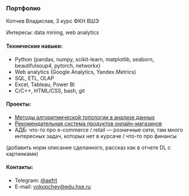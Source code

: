 ### Портфолио

Копчев Владислав, 3 курс ФКН ВШЭ

Интересы: data mining, web analytics

#### Технические навыки:

- Python (pandas, numpy, scikit-learn, matplotlib, seaborn, beautifulsoup4, pytorch, networkx)
- Web analytics (Google Analytics, Yandex.Metrics)
- SQL, ETL, OLAP
- Excel, Tableau, Power BI
- C/C++, HTML/CSS, bash, git

#### Проекты:

- [Методы алгоритмической топологии в анализе данных](https://github.com/aefrt/project-topology)
- [Рекомендательная система продуктов онлайн-магазинов](https://github.com/aefrt/database-theory)
- АДБ: что-то про e-commerce / retail — розничные сети, там много интересных задач, которых нет в курсаче / что-то про финансы

(добавить норм описание сделанного, рассказ как в отчете DL с картинками)

#### Контакты:

- Telegram: [@aefrt](https://t.me/aefrt)
- E-mail: vokopchev@edu.hse.ru
